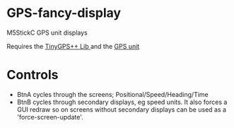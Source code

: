 # GPS-fancy-display
 M5StickC GPS unit displays


Requires the [TinyGPS++ Lib ](http://arduiniana.org/libraries/tinygpsplus/) and the [GPS unit](https://shop.m5stack.com/products/mini-gps-bds-unit)

# Controls

- BtnA cycles through the screens; Positional/Speed/Heading/Time
- BtnB cycles through secondary displays, eg speed units. It also forces a GUI redraw so on screens without secondary displays can be used as a 'force-screen-update'.